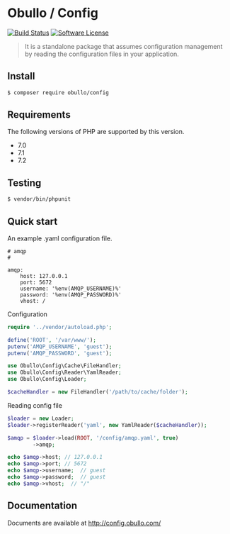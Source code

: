 
# Obullo / Config

[![Build Status](https://travis-ci.org/obullo/Config.svg?branch=master)](https://travis-ci.org/obullo/Config)
[![Software License](https://img.shields.io/badge/license-MIT-brightgreen.svg)](LICENSE.md)

> It is a standalone package that assumes configuration management by reading the configuration files in your application.


## Install

``` bash
$ composer require obullo/config
```

## Requirements

The following versions of PHP are supported by this version.

* 7.0
* 7.1
* 7.2

## Testing

``` bash
$ vendor/bin/phpunit
```

## Quick start

An example .yaml configuration file.

```
# amqp
# 

amqp:
    host: 127.0.0.1
    port: 5672
    username: '%env(AMQP_USERNAME)%'
    password: '%env(AMQP_PASSWORD)%'
    vhost: /
```

Configuration

```php
require '../vendor/autoload.php';

define('ROOT', '/var/www/');
putenv('AMQP_USERNAME', 'guest');
putenv('AMQP_PASSWORD', 'guest');

use Obullo\Config\Cache\FileHandler;
use Obullo\Config\Reader\YamlReader;
use Obullo\Config\Loader;

$cacheHandler = new FileHandler('/path/to/cache/folder');
```

Reading config file

```php
$loader = new Loader;
$loader->registerReader('yaml', new YamlReader($cacheHandler));

$amqp = $loader->load(ROOT, '/config/amqp.yaml', true)
		->amqp;

echo $amqp->host; // 127.0.0.1
echo $amqp->port; // 5672
echo $amqp->username;  // guest
echo $amqp->password;  // guest
echo $amqp->vhost;  // "/"
```

## Documentation

Documents are available at <a href="http://config.obullo.com/">http://config.obullo.com/</a>